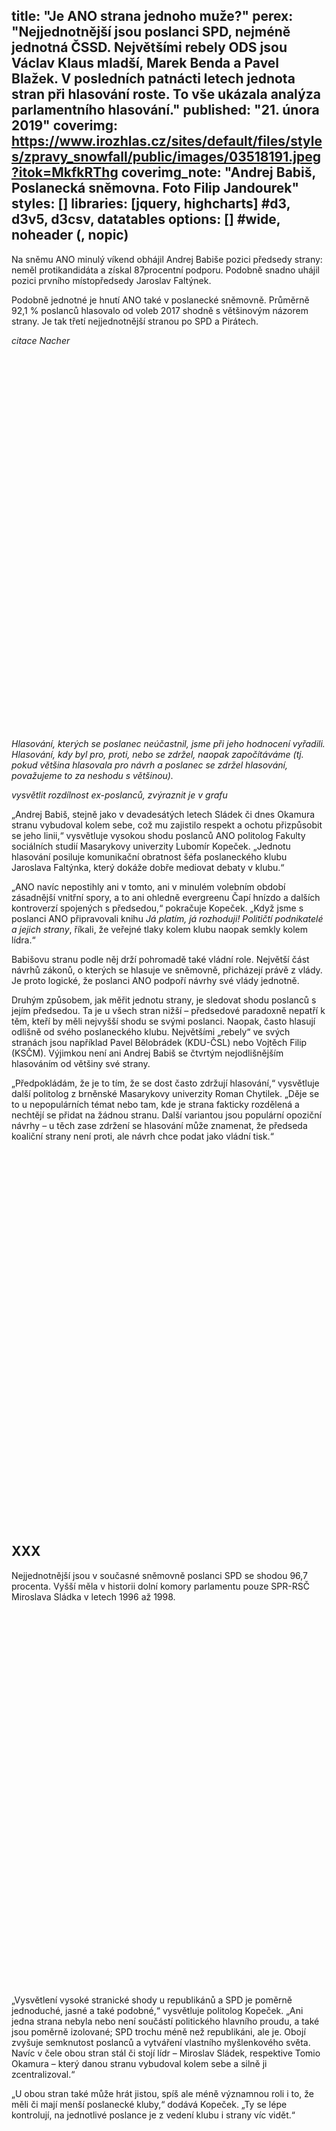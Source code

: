 title: "Je ANO strana jednoho muže?"
perex: "Nejjednotnější jsou poslanci SPD, nejméně jednotná ČSSD. Největšími rebely ODS jsou Václav Klaus mladší, Marek Benda a Pavel Blažek. V posledních patnácti letech jednota stran při hlasování roste. To vše ukázala analýza parlamentního hlasování."
published: "21. února 2019"
coverimg: https://www.irozhlas.cz/sites/default/files/styles/zpravy_snowfall/public/images/03518191.jpeg?itok=MkfkRThg
coverimg_note: "Andrej Babiš, Poslanecká sněmovna. Foto Filip Jandourek"
styles: []
libraries: [jquery, highcharts] #d3, d3v5, d3csv, datatables
options: [] #wide, noheader (, nopic)
---

Na sněmu ANO minulý víkend obhájil Andrej Babiše pozici předsedy strany: neměl protikandidáta a získal 87procentní podporu. Podobně snadno uhájil pozici prvního místopředsedy Jaroslav Faltýnek.

Podobně jednotné je hnutí ANO také v poslanecké sněmovně. Průměrně 92,1 % poslanců hlasovalo od voleb 2017 shodně s většinovým názorem strany. Je tak třetí nejjednotnější stranou po SPD a Pirátech.

_citace Nacher_

<wide><div style="width: 100%; height: 600px" id="anovetsina"></div></wide>

_Hlasování, kterých se poslanec neúčastnil, jsme při jeho hodnocení vyřadili. Hlasování, kdy byl pro, proti, nebo se zdržel, naopak započítáváme (tj. pokud většina hlasovala pro návrh a poslanec se zdržel hlasování, považujeme to za neshodu s většinou)._

_vysvětlit rozdílnost ex-poslanců, zvýraznit je v grafu_

„Andrej Babiš, stejně jako v devadesátých letech Sládek či dnes Okamura stranu vybudoval kolem sebe, což mu zajistilo respekt a ochotu přizpůsobit se jeho linii,“ vysvětluje vysokou shodu poslanců ANO politolog Fakulty sociálních studií Masarykovy univerzity Lubomír Kopeček. „Jednotu hlasování posiluje komunikační obratnost šéfa poslaneckého klubu Jaroslava Faltýnka, který dokáže dobře mediovat debaty v klubu.“

„ANO navíc nepostihly ani v tomto, ani v minulém volebním období zásadnější vnitřní spory, a to ani ohledně evergreenu Čapí hnízdo a dalších kontroverzí spojených s předsedou,“ pokračuje Kopeček. „Když jsme s poslanci ANO připravovali knihu _Já platím, já rozhoduji! Političtí podnikatelé a jejich strany_, říkali, že veřejné tlaky kolem klubu naopak semkly kolem lídra.“

Babišovu stranu podle něj drží pohromadě také vládní role. Největší část návrhů zákonů, o kterých se hlasuje ve sněmovně, přicházejí právě z vlády. Je proto logické, že poslanci ANO podpoří návrhy své vlády jednotně.

Druhým způsobem, jak měřit jednotu strany, je sledovat shodu poslanců s jejím předsedou. Ta je u všech stran nižší – předsedové paradoxně nepatří k těm, kteří by měli nejvyšší shodu se svými poslanci. Naopak, často hlasují odlišně od svého poslaneckého klubu. Největšími „rebely“ ve svých stranách jsou například Pavel Bělobrádek (KDU-ČSL) nebo Vojtěch Filip (KSČM). Výjimkou není ani Andrej Babiš se čtvrtým nejodlišnějším hlasováním od většiny své strany.

„Předpokládám, že je to tím, že se dost často zdržují hlasování,“ vysvětluje další politolog z brněnské Masarykovy univerzity Roman Chytilek. „Děje se to u nepopulárních témat nebo tam, kde je strana fakticky rozdělená a nechtějí se přidat na žádnou stranu. Další variantou jsou populární opoziční návrhy – u těch zase zdržení se hlasování může znamenat, že předseda koaliční strany není proti, ale návrh chce podat jako vládní tisk.“

<wide><div style="width: 100%; height: 600px" id="anopredseda"></div></wide>

## XXX

Nejjednotnější jsou v současné sněmovně poslanci SPD se shodou 96,7 procenta. Vyšší měla v historii dolní komory parlamentu pouze SPR-RSČ Miroslava Sládka v letech 1996 až 1998.

<wide><div style="width: 100%; height: 600px" id="spd"></div></wide>

„Vysvětlení vysoké stranické shody u republikánů a SPD je poměrně jednoduché, jasné a také podobné,“ vysvětluje politolog Kopeček. „Ani jedna strana nebyla nebo není součástí politického hlavního proudu, a také jsou poměrně izolované; SPD trochu méně než republikáni, ale je. Obojí zvyšuje semknutost poslanců a vytváření vlastního myšlenkového světa. Navíc v čele obou stran stál či stojí lídr – Miroslav Sládek, respektive Tomio Okamura – který danou stranu vybudoval kolem sebe a silně ji zcentralizoval.“

„U obou stran také může hrát jistou, spíš ale méně významnou roli i to, že měli či mají menší poslanecké kluby,“ dodává Kopeček. „Ty se lépe kontrolují, na jednotlivé poslance je z vedení klubu i strany víc vidět.“

<wide><div style="width: 100%; height: 600px" id="casovaRada"></div></wide>

_Kliknutím do legendy grafu můžete zobrazit poslance kterékoliv strany, která měla zastoupení v poslanecké sněmovně. Míra shody je průměrem za všechna hlasování v daném sněmovním období._

Analýza předchozích volebních období ukazuje, že v období kolem opoziční smlouvy z roku 1998 se stranická disciplína snižovala, od dalších voleb se neustále zvyšuje.

„Opoziční smlouva vytvářela spojenectví, které uvnitř stran vyvolávalo vnitřní pnutí a disent,“ komentuje data Kopeček. „Spojenectví ČSSD a ODS mělo své důsledky v nespokojenosti poslanců při některých hlasováních. Platí to ale i pro ‚nesmluvní‘ opozici.“

„Co se týká vývoje v čase, je zdaleka nejdůležitější proměnnou těsnost vládní většiny,“ doplňuje Chytilek. „U méně těsných konfigurací mohou strany tolerovat jistou nedisciplinovanost. Pokud třeba voliči v nějakém volebním kraji vidí situaci jinak než celá strana, je dokonce taktické tolerovat, že hlasují jinak. Další příčinou odlišného hlasování bývají morální otázky – pokud se tedy v některém období víc hlasovalo o homosexuálech, kouření, rodině, marihuaně, zbraních a podobně, může být disciplína všech stran nižší.“

„Důležitou proměnnou může být i fáze volebního cyklu: v období, kdy sněmovna končí, by měla disciplína spíš klesat,“ dodává.

## XXX

Vysokou disciplínu měli v posledních dvou volebních obdobích poslanci ODS.

<wide><div style="width: 100%; height: 600px" id="ods"></div></wide>

Důvodem je podle Kopečka stranická krize a s ní spojené vnější tlaky, které před volbami 2013 ohrozily samu existenci strany: pád Nečasovy vlády, prudký propad voličské podpory nebo silný mediální tlak. Všechny dohromady donutily poslance ODS vystupovat jednotně, aby nedali příležitost k mediálním útokům. Svou roli podle něj opět hraje i méně poslanců, kde je menší pravděpodobnost názorových rozdílností. Jsou ovšem výjimky: například mediálně hlasitý Václav Klaus mladší, ale i navenek méně výrazní, nicméně pro stranu klíčoví rebelové Marek Benda a Pavel Blažek.

_citace Klaus mladší_

V současné ČSSD rebelové nejsou výjimkou: jednotně hlasuje průměrně 82,4 procenta poslanců, sociální demokracie je nejméně jednotná ze všech devíti sněmovních stran. Mezi trojicí největších rebelů jsou předseda strany Jan Hamáček a místopředseda Jaroslav Foldyna.

_citace Foldyna_

<wide><div style="width: 100%; height: 600px" id="cssd"></div></wide>

„Právě u ČSSD je dobře vidět vliv toho, zda je strana vládní či opoziční,“ upozorňuje Kamil Švec, politolog Fakulty sociálních věd Univerzity Karlovy a analytik České televize. „V roce 1998 se silným předsedou Zemanem byla u nich shoda nejvyšší, postupně začala klesat a jako opoziční strana vykazovali hlasovací soudržnost naopak nejnižší.“

Podle Kopečka ovšem není na místě stranu odepisovat.

„Z grafu je patrné, že u čtyř pětin hlasování vystupuje ČSSD jednotně. Přestože je to míň, než u ostatních stran, je to pořád ještě poměrně vysoká míra shody a nejde o situaci fatálně rozdělené strany,“ vysvětluje.

## XXX

<wide><div style="width: 100%; height: 600px" id="kdu"></div></wide>

<wide><div style="width: 100%; height: 600px" id="kscm"></div></wide>

<wide><div style="width: 100%; height: 600px" id="pirati"></div></wide>

<wide><div style="width: 100%; height: 600px" id="stan"></div></wide>

<wide><div style="width: 100%; height: 600px" id="top09"></div></wide>

